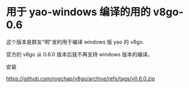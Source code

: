 # 用于 yao-windows 编译的用的 v8go-0.6

这个版本是群友"明"发的用于编译 windows 版 yao 的 v8go.

官方的 v8go 从 0.6.0 版本后就不再支持 windows 版本的编译。

安装

https://github.com/rogchap/v8go/archive/refs/tags/v0.6.0.zip

